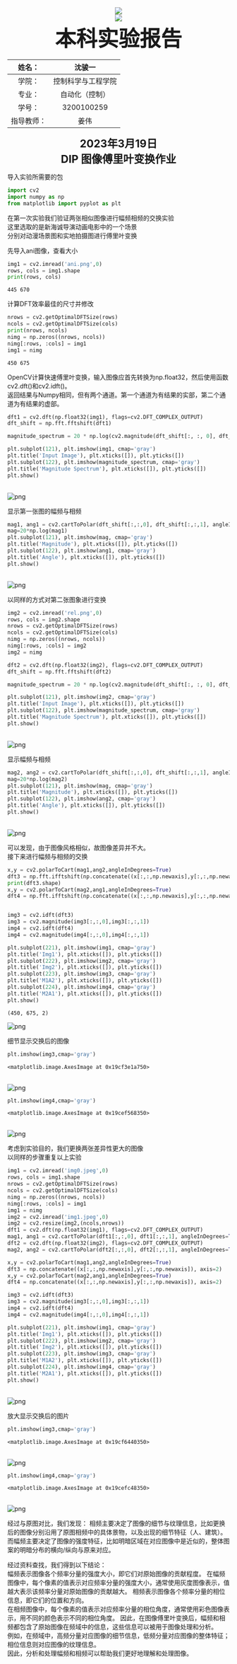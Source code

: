 <div align=center><img src="1.png"></div>

<div align=center><img src="2.png"></div>

<div align = 'center'>
    <font size = '20'><b>本科实验报告</b></font>
</div>



|   姓名：   |       沈骏一       |
| :--------: | :----------------: |
|   学院：   | 控制科学与工程学院 |
|   专业：   |   自动化（控制）   |
|   学号：   |     3200100259     |
| 指导教师： |        姜伟        |

<div align = 'center'>
    <font size = '5'><b>2023年3月19日</b></font>
</div>
 <div align = 'center'>
    <font size = '5'><b> DIP 图像傅里叶变换作业</b></font>
</div>

导入实验所需要的包


```python
import cv2
import numpy as np
from matplotlib import pyplot as plt
```

在第一次实验我们验证两张相似图像进行幅频相频的交换实验  
这里选取的是新海诚导演动画电影中的一个场景  
分别对动漫场景图和实地拍摄图进行傅里叶变换

先导入ani图像，查看大小


```python
img1 = cv2.imread('ani.png',0)
rows, cols = img1.shape
print(rows, cols)
```

    445 670


计算DFT效率最佳的尺寸并修改


```python
nrows = cv2.getOptimalDFTSize(rows)
ncols = cv2.getOptimalDFTSize(cols)
print(nrows, ncols)
nimg = np.zeros((nrows, ncols))
nimg[:rows, :cols] = img1
img1 = nimg
```

    450 675


OpenCV计算快速傅里叶变换，输入图像应首先转换为np.float32，然后使用函数cv2.dft()和cv2.idft()。  
返回结果与Numpy相同，但有两个通道。第一个通道为有结果的实部，第二个通道为有结果的虚部。


```python
dft1 = cv2.dft(np.float32(img1), flags=cv2.DFT_COMPLEX_OUTPUT)
dft_shift = np.fft.fftshift(dft1)

magnitude_spectrum = 20 * np.log(cv2.magnitude(dft_shift[:, :, 0], dft_shift[:, :, 1]))

plt.subplot(121), plt.imshow(img1, cmap='gray')
plt.title('Input Image'), plt.xticks([]), plt.yticks([])
plt.subplot(122), plt.imshow(magnitude_spectrum, cmap='gray')
plt.title('Magnitude Spectrum'), plt.xticks([]), plt.yticks([])
plt.show()
```


​    
![png](Task2_files/Task2_8_0.png)
​    


显示第一张图的幅频与相频


```python
mag1, ang1 = cv2.cartToPolar(dft_shift[:,:,0], dft_shift[:,:,1], angleInDegrees=True)
mag=20*np.log(mag1)
plt.subplot(121), plt.imshow(mag, cmap='gray')
plt.title('Magnitude'), plt.xticks([]), plt.yticks([])
plt.subplot(122), plt.imshow(ang1, cmap='gray')
plt.title('Angle'), plt.xticks([]), plt.yticks([])
plt.show()
```


​    
![png](Task2_files/Task2_10_0.png)
​    


以同样的方式对第二张图象进行变换


```python
img2 = cv2.imread('rel.png',0)
rows, cols = img2.shape
nrows = cv2.getOptimalDFTSize(rows)
ncols = cv2.getOptimalDFTSize(cols)
nimg = np.zeros((nrows, ncols))
nimg[:rows, :cols] = img2
img2 = nimg

dft2 = cv2.dft(np.float32(img2), flags=cv2.DFT_COMPLEX_OUTPUT)
dft_shift = np.fft.fftshift(dft2)

magnitude_spectrum = 20 * np.log(cv2.magnitude(dft_shift[:, :, 0], dft_shift[:, :, 1]))

plt.subplot(121), plt.imshow(img2, cmap='gray')
plt.title('Input Image'), plt.xticks([]), plt.yticks([])
plt.subplot(122), plt.imshow(magnitude_spectrum, cmap='gray')
plt.title('Magnitude Spectrum'), plt.xticks([]), plt.yticks([])
plt.show()
```


​    
![png](Task2_files/Task2_12_0.png)
​    


显示幅频与相频


```python
mag2, ang2 = cv2.cartToPolar(dft_shift[:,:,0], dft_shift[:,:,1], angleInDegrees=True)
mag=20*np.log(mag2)
plt.subplot(121), plt.imshow(mag, cmap='gray')
plt.title('Magnitude'), plt.xticks([]), plt.yticks([])
plt.subplot(122), plt.imshow(ang2, cmap='gray')
plt.title('Angle'), plt.xticks([]), plt.yticks([])
plt.show()
```


​    
![png](Task2_files/Task2_14_0.png)
​    


可以发现，由于图像风格相似，故图像差异并不大。  
接下来进行幅频与相频的交换


```python
x,y = cv2.polarToCart(mag1,ang2,angleInDegrees=True)
dft3 = np.fft.ifftshift(np.concatenate((x[:,:,np.newaxis],y[:,:,np.newaxis]), axis=2))
print(dft3.shape)
x,y = cv2.polarToCart(mag2,ang1,angleInDegrees=True)
dft4 = np.fft.ifftshift(np.concatenate((x[:,:,np.newaxis],y[:,:,np.newaxis]), axis=2))


img3 = cv2.idft(dft3)
img3 = cv2.magnitude(img3[:,:,0],img3[:,:,1])
img4 = cv2.idft(dft4)
img4 = cv2.magnitude(img4[:,:,0],img4[:,:,1])

plt.subplot(221), plt.imshow(img1, cmap='gray')
plt.title('Img1'), plt.xticks([]), plt.yticks([])
plt.subplot(222), plt.imshow(img2, cmap='gray')
plt.title('Img2'), plt.xticks([]), plt.yticks([])
plt.subplot(223), plt.imshow(img3, cmap='gray')
plt.title('M1A2'), plt.xticks([]), plt.yticks([])
plt.subplot(224), plt.imshow(img4, cmap='gray')
plt.title('M2A1'), plt.xticks([]), plt.yticks([])
plt.show()
```

    (450, 675, 2)




![png](Task2_files/Task2_16_1.png)
    


细节显示交换后的图像


```python
plt.imshow(img3,cmap='gray')
```




    <matplotlib.image.AxesImage at 0x19cf3e1a750>




​    
![png](Task2_files/Task2_18_1.png)
​    



```python
plt.imshow(img4,cmap='gray')
```




    <matplotlib.image.AxesImage at 0x19cef568350>




​    
![png](Task2_files/Task2_19_1.png)
​    


考虑到实验目的，我们更换两张差异性更大的图像  
以同样的步骤重复以上实验


```python
img1 = cv2.imread('img0.jpeg',0)
rows, cols = img1.shape
nrows = cv2.getOptimalDFTSize(rows)
ncols = cv2.getOptimalDFTSize(cols)
nimg = np.zeros((nrows, ncols))
nimg[:rows, :cols] = img1
img1 = nimg
img2 = cv2.imread('img1.jpeg',0)
img2 = cv2.resize(img2,(ncols,nrows))
dft1 = cv2.dft(np.float32(img1), flags=cv2.DFT_COMPLEX_OUTPUT)
mag1, ang1 = cv2.cartToPolar(dft1[:,:,0], dft1[:,:,1], angleInDegrees=True)
dft2 = cv2.dft(np.float32(img2), flags=cv2.DFT_COMPLEX_OUTPUT)
mag2, ang2 = cv2.cartToPolar(dft2[:,:,0], dft2[:,:,1], angleInDegrees=True)

x,y = cv2.polarToCart(mag1,ang2,angleInDegrees=True)
dft3 = np.concatenate((x[:,:,np.newaxis],y[:,:,np.newaxis]), axis=2)
x,y = cv2.polarToCart(mag2,ang1,angleInDegrees=True)
dft4 = np.concatenate((x[:,:,np.newaxis],y[:,:,np.newaxis]), axis=2)

img3 = cv2.idft(dft3)
img3 = cv2.magnitude(img3[:,:,0],img3[:,:,1])
img4 = cv2.idft(dft4)
img4 = cv2.magnitude(img4[:,:,0],img4[:,:,1])

plt.subplot(221), plt.imshow(img1, cmap='gray')
plt.title('Img1'), plt.xticks([]), plt.yticks([])
plt.subplot(222), plt.imshow(img2, cmap='gray')
plt.title('Img2'), plt.xticks([]), plt.yticks([])
plt.subplot(223), plt.imshow(img3, cmap='gray')
plt.title('M1A2'), plt.xticks([]), plt.yticks([])
plt.subplot(224), plt.imshow(img4, cmap='gray')
plt.title('M2A1'), plt.xticks([]), plt.yticks([])
plt.show()
```


​    
![png](Task2_files/Task2_21_0.png)
​    


放大显示交换后的图片


```python
plt.imshow(img3,cmap='gray')
```




    <matplotlib.image.AxesImage at 0x19cf6440350>




​    
![png](Task2_files/Task2_23_1.png)
​    



```python
plt.imshow(img4,cmap='gray')
```




    <matplotlib.image.AxesImage at 0x19cefc48350>




​    
![png](Task2_files/Task2_24_1.png)
​    


经过与原图对比，我们发现：
相频主要决定了图像的细节与纹理信息，比如更换后的图像分别沿用了原图相频中的具体景物，以及出现的细节特征（人、建筑）。  
而幅频主要决定了图像的强度特征，比如明暗区域在对应图像中是近似的，整体图案的明暗分布的横向/纵向与原来对应。

经过资料查找，我们得到以下结论：  
幅频表示图像各个频率分量的强度大小，即它们对原始图像的贡献程度。 
在幅频图像中，每个像素的值表示对应频率分量的强度大小，通常使用灰度图像表示，值越大表示该频率分量对原始图像的贡献越大。
相频表示图像各个频率分量的相位信息，即它们的位置和方向。  
在相频图像中，每个像素的值表示对应频率分量的相位角度，通常使用彩色图像表示，用不同的颜色表示不同的相位角度。
因此，在图像傅里叶变换后，幅频和相频都包含了原始图像在频域中的信息，这些信息可以被用于图像处理和分析。  
例如，在频域中，高频分量对应图像的细节信息，低频分量对应图像的整体特征；相位信息则对应图像的纹理信息。  
因此，分析和处理幅频和相频可以帮助我们更好地理解和处理图像。
